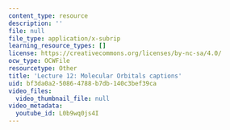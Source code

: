 ```yaml
---
content_type: resource
description: ''
file: null
file_type: application/x-subrip
learning_resource_types: []
license: https://creativecommons.org/licenses/by-nc-sa/4.0/
ocw_type: OCWFile
resourcetype: Other
title: 'Lecture 12: Molecular Orbitals captions'
uid: bf3da0a2-5086-4788-b7db-140c3bef39ca
video_files:
  video_thumbnail_file: null
video_metadata:
  youtube_id: L0b9wq0js4I
---
```

